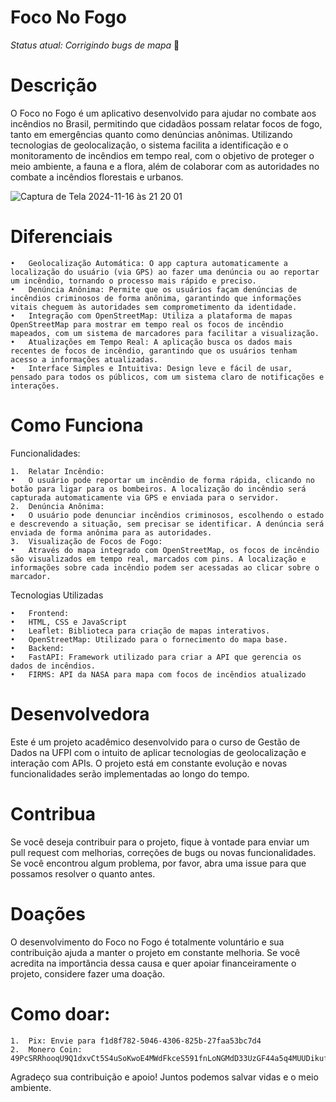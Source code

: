 # Foco No Fogo
*Status atual: Corrigindo bugs de mapa* 💚

# Descrição

O Foco no Fogo é um aplicativo desenvolvido para ajudar no combate aos incêndios no Brasil, permitindo que cidadãos possam relatar focos de fogo, tanto em emergências quanto como denúncias anônimas. Utilizando tecnologias de geolocalização, o sistema facilita a identificação e o monitoramento de incêndios em tempo real, com o objetivo de proteger o meio ambiente, a fauna e a flora, além de colaborar com as autoridades no combate a incêndios florestais e urbanos.

 ![Captura de Tela 2024-11-16 às 21 20 01](https://github.com/user-attachments/assets/33bf9a95-0948-442c-b420-7bcf3c5a0012)


# Diferenciais

	•	Geolocalização Automática: O app captura automaticamente a localização do usuário (via GPS) ao fazer uma denúncia ou ao reportar um incêndio, tornando o processo mais rápido e preciso.
	•	Denúncia Anônima: Permite que os usuários façam denúncias de incêndios criminosos de forma anônima, garantindo que informações vitais cheguem às autoridades sem comprometimento da identidade.
	•	Integração com OpenStreetMap: Utiliza a plataforma de mapas OpenStreetMap para mostrar em tempo real os focos de incêndio mapeados, com um sistema de marcadores para facilitar a visualização.
	•	Atualizações em Tempo Real: A aplicação busca os dados mais recentes de focos de incêndio, garantindo que os usuários tenham acesso a informações atualizadas.
	•	Interface Simples e Intuitiva: Design leve e fácil de usar, pensado para todos os públicos, com um sistema claro de notificações e interações.

# Como Funciona

Funcionalidades:

	1.	Relatar Incêndio:
	•	O usuário pode reportar um incêndio de forma rápida, clicando no botão para ligar para os bombeiros. A localização do incêndio será capturada automaticamente via GPS e enviada para o servidor.
	2.	Denúncia Anônima:
	•	O usuário pode denunciar incêndios criminosos, escolhendo o estado e descrevendo a situação, sem precisar se identificar. A denúncia será enviada de forma anônima para as autoridades.
	3.	Visualização de Focos de Fogo:
	•	Através do mapa integrado com OpenStreetMap, os focos de incêndio são visualizados em tempo real, marcados com pins. A localização e informações sobre cada incêndio podem ser acessadas ao clicar sobre o marcador.

Tecnologias Utilizadas

	•	Frontend:
	•	HTML, CSS e JavaScript
	•	Leaflet: Biblioteca para criação de mapas interativos.
	•	OpenStreetMap: Utilizado para o fornecimento do mapa base.
	•	Backend:
	•	FastAPI: Framework utilizado para criar a API que gerencia os dados de incêndios.
	•	FIRMS: API da NASA para mapa com focos de incêndios atualizado


# Desenvolvedora

Este é um projeto acadêmico desenvolvido para o curso de Gestão de Dados na UFPI com o intuito de aplicar tecnologias de geolocalização e interação com APIs. O projeto está em constante evolução e novas funcionalidades serão implementadas ao longo do tempo.

# Contribua

Se você deseja contribuir para o projeto, fique à vontade para enviar um pull request com melhorias, correções de bugs ou novas funcionalidades. Se você encontrou algum problema, por favor, abra uma issue para que possamos resolver o quanto antes.

# Doações

O desenvolvimento do Foco no Fogo é totalmente voluntário e sua contribuição ajuda a manter o projeto em constante melhoria. Se você acredita na importância dessa causa e quer apoiar financeiramente o projeto, considere fazer uma doação.

# Como doar:

	1.	Pix: Envie para f1d8f782-5046-4306-825b-27faa53bc7d4
	2.	Monero Coin: 49PcSRRhooqU9Q1dxvCt5S4uSoKwoE4MWdFkceS591fnLoNGMdD33UzGF44a5q4MUUDikufqvPnnYKYVH9wqfFTe6k58uiu

Agradeço sua contribuição e apoio! Juntos podemos salvar vidas e o meio ambiente.
